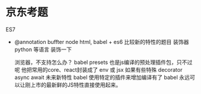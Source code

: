 # 京东考题 
ES7
- @annotation
  buffter node
  html,
  babel + es6 比较新的特性的题目
  装饰器 python 等语言
  装饰一下

  浏览器，不支持怎么办？
  babel presets 也是js编译的预处理插件包，只不过呢 他把常用的core、react封装成了 env 或 jsx
  如果有些特殊 decorator async await 未来新特性 babel 使用特定的插件来增加编译有了 babel 永远可以让刚上市的最新鲜的JS特性直接使用起来。